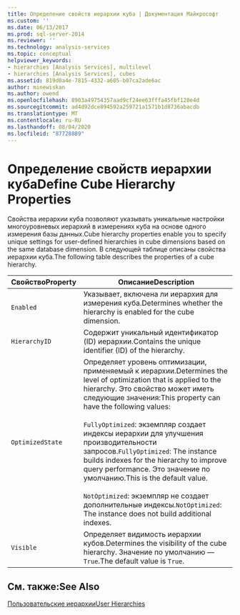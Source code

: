 ```yaml
---
title: Определение свойств иерархии куба | Документация Майкрософт
ms.custom: ''
ms.date: 06/13/2017
ms.prod: sql-server-2014
ms.reviewer: ''
ms.technology: analysis-services
ms.topic: conceptual
helpviewer_keywords:
- hierarchies [Analysis Services], multilevel
- hierarchies [Analysis Services], cubes
ms.assetid: 819d0a4e-7815-4332-a605-b07ca2ade6ac
author: minewiskan
ms.author: owend
ms.openlocfilehash: 8903a49754357aad9cf24ee63fffa45fbf120e4d
ms.sourcegitcommit: ad4d92dce894592a259721a1571b1d8736abacdb
ms.translationtype: MT
ms.contentlocale: ru-RU
ms.lasthandoff: 08/04/2020
ms.locfileid: "87728889"
---
```

# <a name="define-cube-hierarchy-properties"></a><span data-ttu-id="54562-102">Определение свойств иерархии куба</span><span class="sxs-lookup"><span data-stu-id="54562-102">Define Cube Hierarchy Properties</span></span>
  <span data-ttu-id="54562-103">Свойства иерархии куба позволяют указывать уникальные настройки многоуровневых иерархий в измерениях куба на основе одного измерения базы данных.</span><span class="sxs-lookup"><span data-stu-id="54562-103">Cube hierarchy properties enable you to specify unique settings for user-defined hierarchies in cube dimensions based on the same database dimension.</span></span> <span data-ttu-id="54562-104">В следующей таблице описаны свойства иерархии куба.</span><span class="sxs-lookup"><span data-stu-id="54562-104">The following table describes the properties of a cube hierarchy.</span></span>  
  
|<span data-ttu-id="54562-105">Свойство</span><span class="sxs-lookup"><span data-stu-id="54562-105">Property</span></span>|<span data-ttu-id="54562-106">Описание</span><span class="sxs-lookup"><span data-stu-id="54562-106">Description</span></span>|  
|--------------|-----------------|  
|`Enabled`|<span data-ttu-id="54562-107">Указывает, включена ли иерархия для измерения куба.</span><span class="sxs-lookup"><span data-stu-id="54562-107">Determines whether the hierarchy is enabled for the cube dimension.</span></span>|  
|`HierarchyID`|<span data-ttu-id="54562-108">Содержит уникальный идентификатор (ID) иерархии.</span><span class="sxs-lookup"><span data-stu-id="54562-108">Contains the unique identifier (ID) of the hierarchy.</span></span>|  
|`OptimizedState`|<span data-ttu-id="54562-109">Определяет уровень оптимизации, применяемый к иерархии.</span><span class="sxs-lookup"><span data-stu-id="54562-109">Determines the level of optimization that is applied to the hierarchy.</span></span> <span data-ttu-id="54562-110">Это свойство может иметь следующие значения:</span><span class="sxs-lookup"><span data-stu-id="54562-110">This property can have the following values:</span></span><br /><br /> <span data-ttu-id="54562-111">`FullyOptimized`: экземпляр создает индексы иерархии для улучшения производительности запросов.</span><span class="sxs-lookup"><span data-stu-id="54562-111">`FullyOptimized`: The instance builds indexes for the hierarchy to improve query performance.</span></span> <span data-ttu-id="54562-112">Это значение по умолчанию.</span><span class="sxs-lookup"><span data-stu-id="54562-112">This is the default value.</span></span><br /><br /> <span data-ttu-id="54562-113">`NotOptimized`: экземпляр не создает дополнительные индексы.</span><span class="sxs-lookup"><span data-stu-id="54562-113">`NotOptimized`: The instance does not build additional indexes.</span></span>|  
|`Visible`|<span data-ttu-id="54562-114">Определяет видимость иерархии кубов.</span><span class="sxs-lookup"><span data-stu-id="54562-114">Determines the visibility of the cube hierarchy.</span></span> <span data-ttu-id="54562-115">Значение по умолчанию — `True`.</span><span class="sxs-lookup"><span data-stu-id="54562-115">The default value is `True`.</span></span>|  
  
## <a name="see-also"></a><span data-ttu-id="54562-116">См. также:</span><span class="sxs-lookup"><span data-stu-id="54562-116">See Also</span></span>  
 [<span data-ttu-id="54562-117">Пользовательские иерархии</span><span class="sxs-lookup"><span data-stu-id="54562-117">User Hierarchies</span></span>](../multidimensional-models-olap-logical-dimension-objects/user-hierarchies.md)  
  
  
